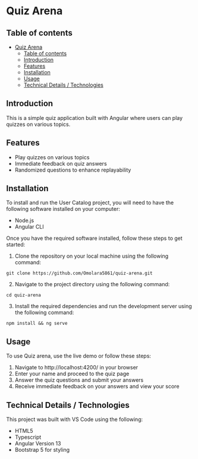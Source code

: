 
# Quiz Arena
## Table of contents
- [Quiz Arena](#quiz-arena)
  - [Table of contents](#table-of-contents)
  - [Introduction](#introduction)
  - [Features](#features)
  - [Installation](#installation)
  - [Usage](#usage)
  - [Technical Details / Technologies](#technical-details--technologies)

## Introduction
This is a simple quiz application built with Angular where users can play quizzes on various topics.

<!-- ## Preview

Homepage

![The homepage that displays the quiz instructions](/src/assets/homepage.png "Welcome Page")

Quiz Page

![The page where users take the quiz](/src/assets/details-page.png "Quiz Page") -->

## Features

- Play quizzes on various topics
- Immediate feedback on quiz answers
- Randomized questions to enhance replayability


## Installation
To install and run the User Catalog project, you will need to have the following software installed on your computer:

- Node.js
- Angular CLI

Once you have the required software installed, follow these steps to get started:

1. Clone the repository on your local machine using the following command:

```
git clone https://github.com/Omolara5861/quiz-arena.git
```

2. Navigate to the project directory using the following command:

```
cd quiz-arena
```
3. Install the required dependencies and run the development server using the following command:

```
npm install && ng serve
```

## Usage
To use Quiz arena, use the live demo or follow these steps:

1. Navigate to http://localhost:4200/ in your browser
2. Enter your name and proceed to the quiz page
3. Answer the quiz questions and submit your answers
4. Receive immediate feedback on your answers and view your score

<!-- ## Demo
A live demo of the simple quiz app can be found at https://simple-quiz-app-demo.herokuapp.com/ -->

## Technical Details / Technologies
This project was built with VS Code using the following:

+ HTML5
+ Typescript
+ Angular Version 13
+ Bootstrap 5 for styling

